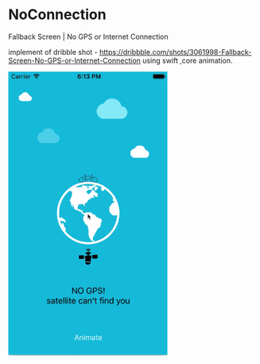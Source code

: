 # NoConnection

Fallback Screen | No GPS or Internet Connection

implement of dribble shot - https://dribbble.com/shots/3061998-Fallback-Screen-No-GPS-or-Internet-Connection
using swift ,core animation.

<img src = "https://github.com/TechphantConsultingGroup/NoConnection/blob/master/ezgif.com-41c7028910.gif" hieght = "568" width = "320"> </img>
 
